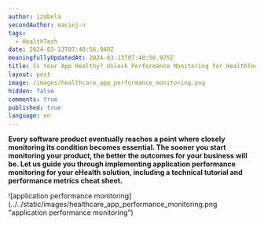 ```yaml
---
author: izabela
secondAuthor: maciej-n
tags:
  - HealthTech
date: 2024-03-13T07:40:56.940Z
meaningfullyUpdatedAt: 2024-03-13T07:40:56.975Z
title: Is Your App Healthy? Unlock Performance Monitoring for HealthTech
layout: post
image: /images/healthcare_app_performance_monitoring.png
hidden: false
comments: true
published: true
language: en
---
```

**Every software product eventually reaches a point where closely monitoring its condition becomes essential. The sooner you start monitoring your product, the better the outcomes for your business will be. Let us guide you through implementing application performance monitoring for your eHealth solution, including a technical tutorial and performance metrics cheat sheet.**

<div className="image">![application performance monitoring](../../static/images/healthcare_app_performance_monitoring.png "application performance monitoring")</div>